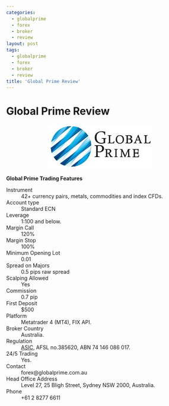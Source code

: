 ```yaml
---
categories:
  - globalprime
  - forex
  - broker
  - review
layout: post
tags:
  - globalprime
  - forex
  - broker
  - review
title: 'Global Prime Review'
---
```

# Global Prime Review

<div align="center">
<img alt="Global Prime Review" src="/static/img/broker-logo/globalprime.jpg" title="Global Prime Review" >
</div>

<strong>Global Prime Trading Features</strong>

<dl class="dl-horizontal">
  <dt>Instrument</dt><dd>42+ currency pairs, metals, commodities and index CFDs.</dd>
  <dt>Account type</dt><dd>Standard ECN</dd>
  <dt>Leverage</dt><dd>1:100 and below.</dd>
  <dt>Margin Call</dt><dd>120%</dd>
  <dt>Margin Stop</dt><dd>100%</dd>
  <dt>Minimum Opening Lot</dt><dd>0.01</dd>
  <dt>Spread on Majors</dt><dd>0.5 pips raw spread</dd>
  <dt>Scalping Allowed</dt><dd>Yes</dd>
  <dt>Commission</dt><dd>0.7 pip</dd>
  <dt>First Deposit</dt><dd>$500</dd>
  <dt>Platform</dt><dd>Metatrader 4 (MT4), FIX API.</dd>
  <dt>Broker Country</dt><dd>Australia.</dd>
  <dt>Regulation</dt><dd><a href="http://www.gravtrade.com/australian/regulator/2016/01/01/asic.html">ASIC</a>, AFSL no.385620, ABN 74 146 086 017.</dd>
  <dt>24/5 Trading</dt><dd>Yes.</dd>
  <dt>Contact</dt><dd>forex@globalprime.com.au</dd>
  <dt>Head Office Address</dt><dd>Level 27, 25 Bligh Street, Sydney NSW 2000, Australia.</dd>
  <dt>Phone</dt><dd>+61 2 8277 6611</dd>
</dl>
